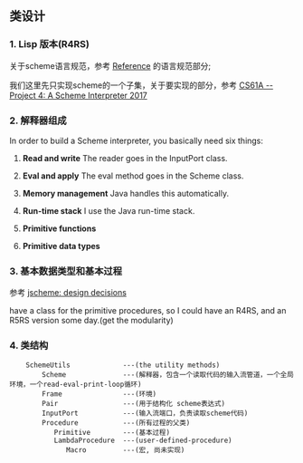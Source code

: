 
## 类设计

### 1. Lisp 版本(R4RS)
关于scheme语言规范，参考 [Reference](https://github.com/xuefengCrown/SchemeInJava/blob/master/Reference.md) 的语言规范部分;

我们这里先只实现scheme的一个子集，关于要实现的部分，参考 [CS61A -- Project 4: A Scheme Interpreter 2017](https://inst.eecs.berkeley.edu/~cs61a/sp17/proj/scheme/)

### 2. 解释器组成
In order to build a Scheme interpreter, you basically need six things:
1. **Read and write** The reader goes in the InputPort class.
    
2. **Eval and apply** The eval method goes in the Scheme class.
   
3. **Memory management**  Java handles this automatically.

4. **Run-time stack** I use the Java run-time stack.
   
5. **Primitive functions**
   
6. **Primitive data types**

### 3. 基本数据类型和基本过程
参考 [jscheme: design decisions](http://www.norvig.com/jscheme-design.html)

have a class for the primitive procedures, so I could have an R4RS, and an R5RS version some day.(get the modularity)

### 4. 类结构
        SchemeUtils             ---(the utility methods)
            Scheme              ---(解释器，包含一个读取代码的输入流管道，一个全局环境，一个read-eval-print-loop循环)
            Frame               ---(环境)
            Pair                ---(用于结构化 scheme表达式)
            InputPort           ---(输入流端口，负责读取scheme代码)
            Procedure           ---(所有过程的父类)
               Primitive        ---(基本过程)
               LambdaProcedure  ---(user-defined-procedure)
                  Macro         ---(宏, 尚未实现)


